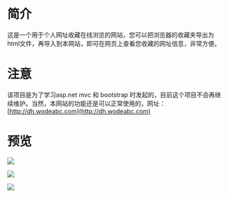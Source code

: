 # 简介

  这是一个用于个人网址收藏在线浏览的网站，您可以把浏览器的收藏夹导出为html文件，再导入到本网站，即可在网页上查看您收藏的网址信息，非常方便。

# 注意

  该项目是为了学习asp.net mvc 和 bootstrap 时发起的，目前这个项目不会再继续维护。当然，本网站的功能还是可以正常使用的，网址：[http://dh.wodeabc.com](http://dh.wodeabc.com)

# 预览

  ![](https://raw.githubusercontent.com/xucongli1989/XCLShouCang/master/1.jpg)

  ![](https://raw.githubusercontent.com/xucongli1989/XCLShouCang/master/2.jpg)

  ![](https://raw.githubusercontent.com/xucongli1989/XCLShouCang/master/3.jpg)

